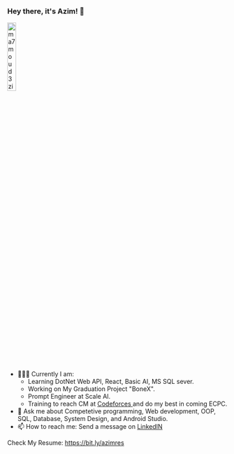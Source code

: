 ### Hey there, it's Azim! 👋 

<img src="https://komarev.com/ghpvc/?username=ma7moud3zim&label=Profile%20views&color=A325E2&labelColor=FFFFFF&style=for-the-badge" alt="ma7moud3zim" width=20%/>

- 👨🏻‍💻 Currently I am:
    - Learning DotNet Web API, React, Basic AI, MS SQL sever.
    - Working on My Graduation Project "BoneX".
    - Prompt Engineer at Scale AI.
    - Training to reach CM at <a href="https://codeforces.com/profile/3zim"> Codeforces </a> and do my best in coming ECPC.
- 💬 Ask me about Competetive programming, Web development, OOP, SQL, Database, System Design, and Android Studio.
- 📫 How to reach me: Send a message on <a href="https://www.linkedin.com/in/pro3zim/">  LinkedIN </a>

Check My Resume: https://bit.ly/azimres


